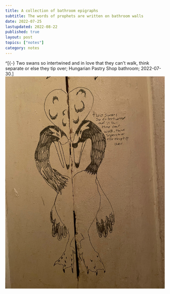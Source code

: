 ```yaml
---
title: A collection of bathroom epigraphs
subtitle: The words of prophets are written on bathroom walls
date: 2022-07-25
lastupdated: 2022-08-22
published: true
layout: post
topics: ["notes"]
category: notes
---
```


^[{-} Two swans so intertwined and in love that they can't walk, think separate or else they tip over; Hungarian Pastry Shop bathroom; 2022-07-30.]
![Two swans so intertwined and in love that they can't walk, think separate or else they tip over.](bathroom-epigraphs/two-swans.jpg)
